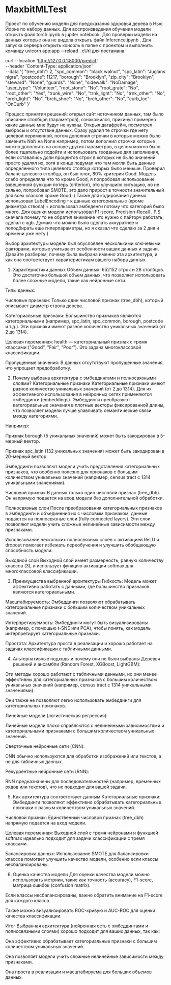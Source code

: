 # MaxbitMLTest

Проект по обучению модели для предсказания здоровья дерева в Нью Йорке по набору данных. Для воспроизведения обучения модели открыть файл torch.ipynb в jupiter notebook. Для проверки модели на данных которые она не видела открыть файл Inference.ipynb . Для запуска сервера открыть консоль в папке с проектом и выполнить команду uvicorn app:app --reload . cUrl для постамана: 

curl --location 'http://127.0.0.1:8000/predict' \
--header 'Content-Type: application/json' \
--data '{
    "tree_dbh": 2,
    "spc_common": "black walnut",
    "spc_latin": "Juglans nigra",
    "postcode": 11217,
    "borough": "Brooklyn",
    "zip_city": "Brooklyn",
    "steward": "None",
    "guards": "None",
    "sidewalk": "NoDamage",
    "user_type": "Volunteer",
    "root_stone": "No",
    "root_grate": "No",
    "root_other": "Yes",
    "trunk_wire": "No",
    "trnk_light": "No",
    "trnk_other": "No",
    "brch_light": "No",
    "brch_shoe": "No",
    "brch_other": "No",
    "curb_loc": "OnCurb"
  }'

Процесс принятия решений: открыл сайт источником данных, там было описание столбцов (параметров), ознакомился, прикинул примерно какие данные мне будут не нужны. Открыл датафрейм, посмотрел выбросы и отсутствие данных. Сразу удалил те строчки где нету целевой переменной, потом дополнил строчки в которых можно было заменить NaN на None например, потом дополнил строчки которые можно дополнить на основе других параметров, в целом можно было более тщательно подойти и использовать геоданные дял заполнения, если оставались доли процентов строк в которых не было значений просто удалял их, хотя в конце подумал что там могли быть данные определенного типа целевого столбца которых было меньше. Проверил баланс целевого столбца, он был плох, 80% критерия Good. Модель слабо определяла что то кроме Good, я попробовал  использование взвешенной функции потерь (criterion), это улучшило ситуацию, но не сильно, попробовал SMOTE, это дало прирост в точности значительный для всех классов кроме Good :) Также для кодирования данных использовал LabelEncoding т к данные категориальные (кроме диаметра ствола) + использовал эмбеденги потому что категорий было много. Для оценки модели использовал F1-score, Precision-Recall . P.S сначала почему то не обратил внимание что нужно с пайторч работать, сделал с xgb. Думаю что можно было сделать аккуратнее и поподбирать еще гиперпараметры, но я сказал что сделаю за 2 дня и времени уже нету )


Выбор архитектуры модели был обусловлен несколькими ключевыми факторами, которые учитывают особенности ваших данных и задачи. Давайте разберем, почему была выбрана именно эта архитектура, и как она соответствует характеристикам вашего набора данных.

1. Характеристики данных
Объем данных: 652152 строк и 28 столбцов. Это достаточно большой объем данных, что позволяет использовать более сложные модели, такие как нейронные сети.

Типы данных:

Числовые признаки: Только один числовой признак (tree_dbh), который описывает диаметр ствола дерева.

Категориальные признаки: Большинство признаков являются категориальными (например, spc_latin, spc_common, borough, postcode и т.д.). Эти признаки имеют разное количество уникальных значений (от 2 до 1314).

Целевая переменная: health — категориальный признак с тремя классами ("Good", "Fair", "Poor"). Это задача многоклассовой классификации.

Пропущенные значения: В данных отсутствуют пропущенные значения, что упрощает предобработку.

2. Почему выбрана архитектура с эмбеддингами и полносвязными слоями?
Категориальные признаки
Категориальные признаки имеют разное количество уникальных значений (от 2 до 1314). Для их эффективного использования в нейронных сетях применяются эмбеддинги (embeddings). Эмбеддинги преобразуют категориальные значения в плотные векторы фиксированной длины, что позволяет модели лучше улавливать семантические связи между категориями.

Например:

Признак borough (5 уникальных значений) может быть закодирован в 5-мерный вектор.

Признак spc_latin (132 уникальных значения) может быть закодирован в 20-мерный вектор.

Эмбеддинги позволяют модели учить представления категориальных признаков, что особенно полезно для признаков с большим количеством уникальных значений (например, census tract с 1314 уникальными значениями).

Числовой признак
В данных только один числовой признак (tree_dbh). Он напрямую подается на вход модели без дополнительной обработки.

Полносвязные слои
После преобразования категориальных признаков в эмбеддинги и объединения их с числовым признаком, данные подаются на полносвязные слои (fully connected layers). Эти слои позволяют модели учить сложные нелинейные зависимости между признаками.

Использование нескольких полносвязных слоев с активацией ReLU и dropout помогает избежать переобучения и улучшить обобщающую способность модели.

Выходной слой
Выходной слой имеет размерность, равную количеству классов (3), и использует функцию активации softmax для многоклассовой классификации.

3. Преимущества выбранной архитектуры
Гибкость: Модель может эффективно работать с данными, где большинство признаков являются категориальными.

Масштабируемость: Эмбеддинги позволяют обрабатывать категориальные признаки с большим количеством уникальных значений.

Интерпретируемость: Эмбеддинги могут быть визуализированы (например, с помощью t-SNE или PCA), чтобы понять, как модель интерпретирует категориальные признаки.

Простота: Архитектура проста в реализации и хорошо работает на задачах классификации с табличными данными.

4. Альтернативные подходы и почему они не были выбраны
Деревья решений и ансамбли (Random Forest, XGBoost, LightGBM):

Эти методы хорошо работают с табличными данными, но они менее эффективны для категориальных признаков с большим количеством уникальных значений (например, census tract с 1314 уникальными значениями).

Они также не позволяют легко использовать эмбеддинги для категориальных признаков.

Линейные модели (логистическая регрессия):

Линейные модели плохо справляются с нелинейными зависимостями и категориальными признаками с большим количеством уникальных значений.

Сверточные нейронные сети (CNN):

CNN обычно используются для обработки изображений или текстов, а не для табличных данных.

Рекуррентные нейронные сети (RNN):

RNN предназначены для последовательностей (например, временных рядов или текстов), что не подходит для вашей задачи.

5. Как архитектура соответствует данным
Категориальные признаки: Эмбеддинги позволяют эффективно обрабатывать категориальные признаки с разным количеством уникальных значений.

Числовой признак: Единственный числовой признак (tree_dbh) напрямую подается на вход модели.

Целевая переменная: Выходной слой с тремя нейронами и функцией softmax идеально подходит для задачи классификации с тремя классами.

Балансировка данных: Использование SMOTE для балансировки классов помогает улучшить качество модели, особенно если классы несбалансированы.

6. Оценка качества модели
Для оценки качества модели можно использовать метрики, такие как точность (accuracy), F1-score, матрица ошибок (confusion matrix).

Если классы несбалансированы, важно обратить внимание на F1-score для каждого класса.

Также можно визуализировать ROC-кривую и AUC-ROC для оценки качества классификации.

Итог
Выбранная архитектура (нейронная сеть с эмбеддингами и полносвязными слоями) хорошо подходит для ваших данных, так как:

Она эффективно обрабатывает категориальные признаки с большим количеством уникальных значений.

Она позволяет модели учить сложные нелинейные зависимости между признаками.

Она проста в реализации и масштабируема для больших объемов данных.


